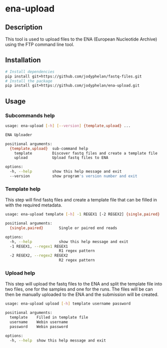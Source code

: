 # ena-upload

## Description

This tool is used to upload files to the ENA (European Nucleotide Archive) using the FTP command line tool.

## Installation

```bash
# Install dependencies
pip install git+https://github.com/jodyphelan/fastq-files.git
# Install the package
pip install git+https://github.com/jodyphelan/ena-upload.git
```

## Usage

### Subcommands help
```bash
usage: ena-upload [-h] [--version] {template,upload} ...

ENA Uploader

positional arguments:
  {template,upload}  sub-command help
    template         Discover fastq files and create a template file
    upload           Upload fastq files to ENA

options:
  -h, --help         show this help message and exit
  --version          show program's version number and exit
```

### Template help

This step will find fastq files and create a template file that can be filled in with the required metadata.

```bash
usage: ena-upload template [-h] -1 REGEX1 [-2 REGEX2] {single,paired}

positional arguments:
  {single,paired}       Single or paired end reads

options:
  -h, --help            show this help message and exit
  -1 REGEX1, --regex1 REGEX1
                        R1 regex pattern
  -2 REGEX2, --regex2 REGEX2
                        R2 regex pattern
```

### Upload help

This step will upload the fastq files to the ENA and split the template file into two files, one for the samples 
and one for the runs. The files will be can then be manually uploaded to the ENA and the submission will be created.

```bash
usage: ena-upload upload [-h] template username password

positional arguments:
  template    Filled in template file
  username    Webin username
  password    Webin password

options:
  -h, --help  show this help message and exit